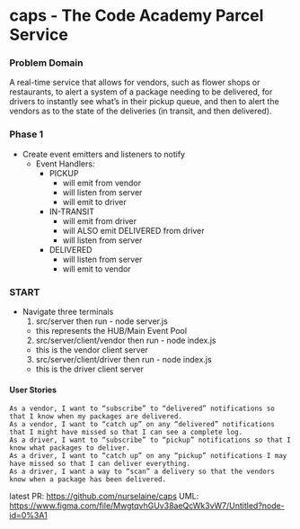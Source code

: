 # caps - The Code Academy Parcel Service

### Problem Domain

  A real-time service that allows for vendors, such as flower shops or restaurants, to alert a system of a package needing to be delivered, for drivers to instantly see what’s in their pickup queue, and then to alert the vendors as to the state of the deliveries (in transit, and then delivered).

### Phase 1
  - Create event emitters and listeners to notify   
    - Event Handlers: 
      - PICKUP
        - will emit from vendor
        - will listen from server
        - will emit to driver
      - IN-TRANSIT
        - will emit from driver
        - will ALSO emit DELIVERED from driver
        - will listen from server
      - DELIVERED
        - will listen from server
        - will emit to vendor

### START 
  - Navigate three terminals
    1. src/server then run - node server.js
      - this represents the HUB/Main Event Pool
    2. src/server/client/vendor then run - node index.js
      - this is the vendor client server
    3. src/server/client/driver then run - node index.js
      - this is the driver client server

#### User Stories

    As a vendor, I want to “subscribe” to “delivered” notifications so that I know when my packages are delivered.
    As a vendor, I want to “catch up” on any “delivered” notifications that I might have missed so that I can see a complete log.
    As a driver, I want to “subscribe” to “pickup” notifications so that I know what packages to deliver.
    As a driver, I want to “catch up” on any “pickup” notifications I may have missed so that I can deliver everything.
    As a driver, I want a way to “scan” a delivery so that the vendors know when a package has been delivered.


latest PR: https://github.com/nurselaine/caps
UML: https://www.figma.com/file/MwgtqvhGUv38aeQcWk3vW7/Untitled?node-id=0%3A1
